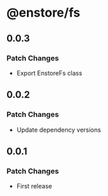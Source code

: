 # @enstore/fs

## 0.0.3

### Patch Changes

- Export EnstoreFs class

## 0.0.2

### Patch Changes

- Update dependency versions

## 0.0.1

### Patch Changes

- First release
